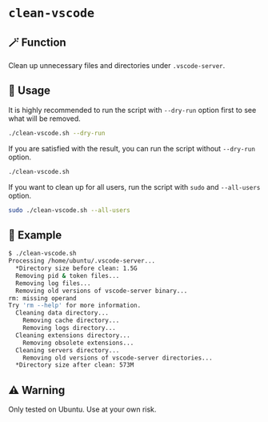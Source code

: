 # `clean-vscode`

## 🪄 Function

Clean up unnecessary files and directories under `.vscode-server`.

## 📖 Usage

It is highly recommended to run the script with `--dry-run` option first to see what will be removed.

```bash
./clean-vscode.sh --dry-run
```

If you are satisfied with the result, you can run the script without `--dry-run` option.

```bash
./clean-vscode.sh
```

If you want to clean up for all users, run the script with `sudo` and `--all-users` option.

```bash
sudo ./clean-vscode.sh --all-users
```

## 🍻 Example

```bash
$ ./clean-vscode.sh
Processing /home/ubuntu/.vscode-server...
  *Directory size before clean: 1.5G
  Removing pid & token files...
  Removing log files...
  Removing old versions of vscode-server binary...
rm: missing operand
Try 'rm --help' for more information.
  Cleaning data directory...
    Removing cache directory...
    Removing logs directory...
  Cleaning extensions directory...
    Removing obsolete extensions...
  Cleaning servers directory...
    Removing old versions of vscode-server directories...
  *Directory size after clean: 573M
```

## ⚠️ Warning

Only tested on Ubuntu. Use at your own risk.
